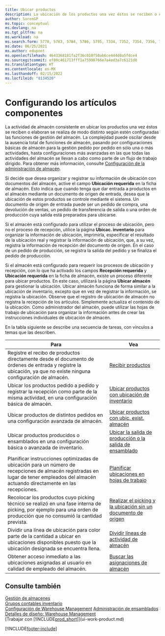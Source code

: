 ```yaml
---
title: Ubicar productos
description: La ubicación de los productos una vez éstos se reciben o elaboran se realiza de modo distinto según estén configuradas las funciones de gestión del almacén.
author: SorenGP
ms.topic: conceptual
ms.devlang: na
ms.tgt_pltfrm: na
ms.workload: na
ms.search.form: 5770, 5783, 5784, 5786, 5795, 7334, 7352, 7354, 7356, 7375, 7379, 7390, 7394, 7396, 9312, 9315, 9343
ms.date: 06/25/2021
ms.author: edupont
ms.openlocfilehash: 4643368181fa2f36c010f50ab6ce444d0a5fdce4
ms.sourcegitcommit: ef80c461713fff1a75998766e7a4ed3a7c6121d0
ms.translationtype: HT
ms.contentlocale: es-MX
ms.lasthandoff: 02/15/2022
ms.locfileid: "8134520"
---
```

# <a name="putting-items-away"></a>Configurando los artículos componentes

La actividad de almacén consistente en ubicar los productos una vez éstos se reciben o elaboran se realiza de modo distinto según estén configuradas las funciones de gestión del almacén. La complejidad puede oscilar desde la ausencia total de funciones de almacén, pasando por configuraciones básicas de almacén para la gestión pedido por pedido en sólo una o más actividades, hasta configuraciones más avanzadas en las que todas las actividades del almacén se llevan a cabo como parte de un flujo de trabajo dirigido. Para obtener más información, consulte [Configuración de la administración de almacén](warehouse-setup-warehouse.md).

Si decide que desea organizar y registrar su información de ubicación con documentos del almacén, active el campo **Ubicación requerida** en la ficha de almacén. Esto indica que cuando tenga que dar entrada a productos en el almacén mediante un documento de origen de entrada, desea que la ubicación de estos productos se controle mediante el sistema. Un documento de origen de entrada puede ser un pedido de compra, una devolución de ventas, un pedido de transferencia de salida o una orden de producción cuya salida está preparados para ubicarse.  

Si el almacén está configurado para utilizar el proceso de ubicación, pero no el proceso de recepción, utilice la página **Ubicac. inventario** para organizar la información de ubicación, imprimirla, especificar el resultado de la ubicación real y registrar la información de ubicación, que, a su vez, registra la información de recepción del documento de origen. En el caso de un pedido de producción, se registra la salida del pedido y se finaliza el pedido de producción.

Si el almacén está configurado para requerir los procesos de ubicación y recepción, con lo que ha activado los campos **Recepción requerida** y **Ubicación requerida** en la ficha de almacén, existe un proceso diferente para ubicar productos. En este caso, utilizará la página **Ubicar almacén** para gestionar la ubicación. Ubicar almacén funciona de forma similar a la ubicación de inventario, excepto que en vez de registrar la información, se registra la ubicación. Observe que el registro de ubicación de almacén no registra la recepción de los artículos. Simplemente actualiza el contenido de la ubicación. Como administrador del almacén, puede utilizar las hojas de trabajo de ubicación para organizar la información antes de crear las instrucciones individuales de ubicación de almacén.

En la tabla siguiente se describe una secuencia de tareas, con vínculos a temas que las describen.  

|**Para**|**Vea**|  
|------------|-------------|  
|Registre el recibo de productos directamente desde el documento de órdenes de entrada y registre la ubicación, ya que no existe ninguna configuración de almacén.|[Recibir productos](warehouse-how-receive-items.md)|  
|Ubicar los productos pedido a pedido y registrar la recepción como parte de la misma actividad, en una configuración básica de almacén.|[Ubicar productos con ubicación de inventario](warehouse-how-to-put-items-away-with-inventory-put-aways.md)|  
|Ubicar productos de distintos pedidos en una configuración avanzada de almacén.|[Ubicar productos con ubic. exist. almacén](warehouse-how-to-put-items-away-with-warehouse-put-aways.md)|  
|Ubicar productos producidos o ensamblados en una configuración básica o avanzada de inventario.|[Ubicar la salida de producción o la salida de ensamblado](warehouse-how-to-put-away-production-output.md)|
|Planificar instrucciones optimizadas de ubicación para un número de recepciones de almacén registradas en lugar de tener empleados del almacén actuando directamente en las recepciones.|[Planificar ubicaciones en hojas de trabajo](warehouse-how-to-plan-put-aways-in-worksheets.md)|  
|Recolocar los productos cuyo picking técnico se realizó en una fase interna de picking, por ejemplo para una orden de producción que no consumió la cantidad prevista.|[Realizar el picking y la ubicación sin un documento de origen](warehouse-how-to-create-put-aways-from-internal-put-aways.md)|
|Dividir una línea de ubicación para color parte de la cantidad a ubicar en ubicaciones disponibles puesto que la ubicación designada se encuentra llena.|[Dividir líneas de actividad de almacén](warehouse-how-to-split-warehouse-activity-lines.md)|
|Obtener acceso inmediato a las ubicaciones asignadas al usuario en calidad de empleado del almacén.|[Buscar las asignaciones de almacén](warehouse-how-to-find-your-warehouse-assignments.md)|

## <a name="see-also"></a>Consulte también

[Gestión de almacenes](warehouse-manage-warehouse.md)  
[Grupos contables inventario](inventory-manage-inventory.md)  
[Configuración de Warehouse Management](warehouse-setup-warehouse.md) 
[Administración de ensamblados](assembly-assemble-items.md)
[Detalles de diseño: Warehouse Management](design-details-warehouse-management.md)  
[Trabajar con [!INCLUDE[prod_short](includes/prod_short.md)]](ui-work-product.md)  


[!INCLUDE[footer-include](includes/footer-banner.md)]